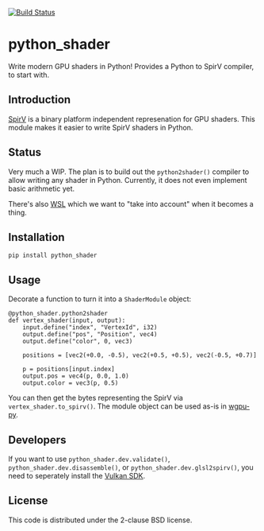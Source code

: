 [![Build Status](https://dev.azure.com/almarklein/spirv-py/_apis/build/status/almarklein.spirv-py?branchName=master)](https://dev.azure.com/almarklein/spirv-py/_build/latest?definitionId=1&branchName=master)


# python_shader

Write modern GPU shaders in Python! Provides a Python to SpirV compiler, to
start with.


## Introduction

[SpirV](https://en.wikipedia.org/wiki/Standard_Portable_Intermediate_Representation)
is a binary platform independent represenation for GPU shaders. This module
makes it easier to write SpirV shaders in Python.


## Status

Very much a WIP. The plan is to build out the `python2shader()` compiler to
allow writing any shader in Python. Currently, it does not even implement basic
arithmetic yet.

There's also [WSL](https://gpuweb.github.io/WSL/) which we want to "take
into account" when it becomes a thing.


## Installation

```
pip install python_shader
```


## Usage

Decorate a function to turn it into a `ShaderModule` object:

```
@python_shader.python2shader
def vertex_shader(input, output):
    input.define("index", "VertexId", i32)
    output.define("pos", "Position", vec4)
    output.define("color", 0, vec3)

    positions = [vec2(+0.0, -0.5), vec2(+0.5, +0.5), vec2(-0.5, +0.7)]

    p = positions[input.index]
    output.pos = vec4(p, 0.0, 1.0)
    output.color = vec3(p, 0.5)
```

You can then get the bytes representing the SpirV via `vertex_shader.to_spirv()`.
The module object can be used as-is in [wgpu-py](https://github.com/almarklein/wgpu-py).


## Developers

If you want to use `python_shader.dev.validate()`,
`python_shader.dev.disassemble()`, or `python_shader.dev.glsl2spirv()`,
you need to seperately install the [Vulkan SDK](https://www.lunarg.com/vulkan-sdk/).


## License

This code is distributed under the 2-clause BSD license.
